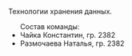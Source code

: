 Технологии хранения данных.

<ul>
Состав команды:<br>
<li>Чайка Константин, гр. 2382</li>
<li>Размочаева Наталья, гр. 2382</li>
</ul>
